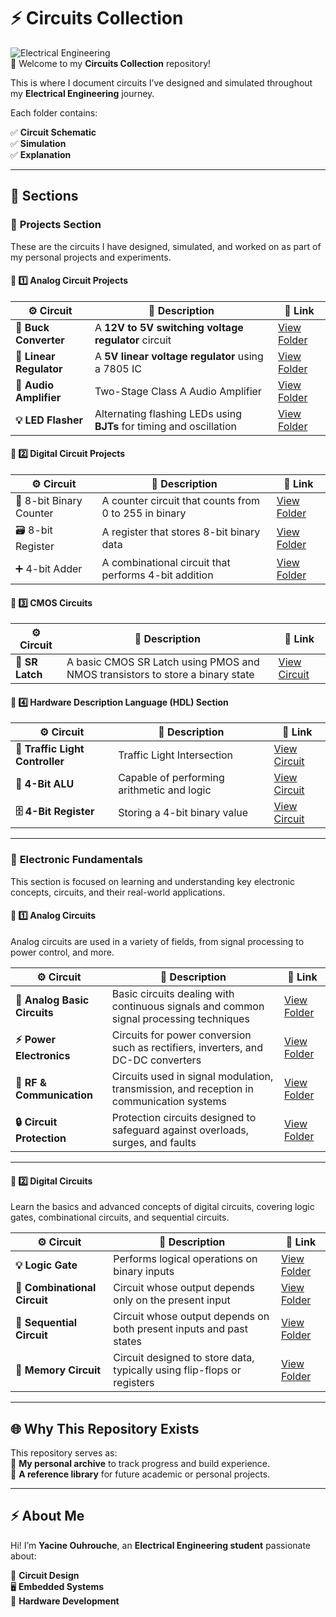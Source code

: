 # ⚡ **Circuits Collection**

![Electrical Engineering](https://img.shields.io/badge/Electrical%20Engineering-Projects-blue?style=for-the-badge)  
📡 Welcome to my **Circuits Collection** repository!

This is where I document circuits I’ve designed and simulated throughout my **Electrical Engineering** journey.

Each folder contains:

✅ **Circuit Schematic**  
✅ **Simulation**  
✅ **Explanation**  

---

## 📂 Sections

### 🔹 **Projects Section**
These are the circuits I have designed, simulated, and worked on as part of my personal projects and experiments.


#### 🔗 1️⃣ Analog Circuit Projects  
| ⚙️ Circuit            | 📜 Description                                                                  | 🔗 Link                                              |
|--------------------|------------------------------------------------------------------------------|---------------------------------------------------|
| **🔋 Buck Converter**  | A **12V to 5V switching voltage regulator** circuit | [View Folder](./Circuits_Projects/Buck_Converter) |
| **🔌 Linear Regulator**    | A **5V linear voltage regulator** using a 7805 IC         | [View Folder](./Circuits_Projects/Voltage_Regulator)  |
| **🎵 Audio Amplifier** | Two-Stage Class A Audio Amplifier | [View Folder](./Circuits_Projects/Audio_Amplifier) |
| **💡 LED Flasher**     | Alternating flashing LEDs using **BJTs** for timing and oscillation | [View Folder](./Circuits_Projects/LED_Flasher/)       |

#### 🔗 2️⃣ Digital Circuit Projects 
| ⚙️ Circuit                     | 📜 Description                                                                   | 🔗 Link                                              |
|------------------------|-----------------------------------------------|----------------------------------------------|
| 🔢 8-bit Binary Counter | A counter circuit that counts from 0 to 255 in binary | [View Folder](./Digital_Circuit_Project/Counter) |
| 🗃️ 8-bit Register      | A register that stores 8-bit binary data      | [View Folder](./Digital_Circuit_Project/Register)   |
| ➕ 4-bit Adder         | A combinational circuit that performs 4-bit addition   | [View Folder](./Digital_Circuit_Project/Adder)       |

#### 🔗 3️⃣ CMOS Circuits  
| ⚙️ Circuit | 📜 Description | 🔗 Link |
|---|---|---|
| **🔁 SR Latch** | A basic CMOS SR Latch using PMOS and NMOS transistors to store a binary state | [View Circuit](./CMOS_Circuits/SR_Latch/) |

#### 🔗 4️⃣ Hardware Description Language (HDL) Section  
| ⚙️ Circuit | 📜 Description | 🔗 Link |
|---|---|---|
| **🚦 Traffic Light Controller** | Traffic Light Intersection | [View Circuit](./HDL/Traffic_Light_Controller/) |
| **🧮 4-Bit ALU** | Capable of performing arithmetic and logic | [View Circuit](./HDL/4_Bit_ALU/) |
| **🗄 4-Bit Register** | Storing a 4-bit binary value | [View Circuit](./HDL/4_bit_register/) |

---

### 🔹 **Electronic Fundamentals**
This section is focused on learning and understanding key electronic concepts, circuits, and their real-world applications.

#### 🔗 1️⃣ **Analog Circuits**
 Analog circuits are used in a variety of fields, from signal processing to power control, and more.

| ⚙️ Circuit                  | 📜 Description                                                                         | 🔗 Link                                              |
|----------------------------|--------------------------------------------------------------------------------------|-----------------------------------------------------|
| **🔌 Analog Basic Circuits** | Basic circuits dealing with continuous signals and common signal processing techniques | [View Folder](./Analog_Circuits/Analog_Basic)               |
| **⚡ Power Electronics**     | Circuits for power conversion such as rectifiers, inverters, and DC-DC converters      | [View Folder](./Analog_Circuits/Power_Electronics)                  |
| **📡 RF & Communication**   | Circuits used in signal modulation, transmission, and reception in communication systems | [View Folder](./Analog_Circuits/RF_Circuits)               |
| **🔒 Circuit Protection**    | Protection circuits designed to safeguard against overloads, surges, and faults        | [View Folder](./Analog_Circuits/Circuit_Protection)                 |

---

#### 🔗 2️⃣ **Digital Circuits**
Learn the basics and advanced concepts of digital circuits, covering logic gates, combinational circuits, and sequential circuits.

| ⚙️ Circuit                     | 📜 Description                                                                   | 🔗 Link                                              |
|-------------------------------|-------------------------------------------------------------------------------|-----------------------------------------------------|
| **💡 Logic Gate**              | Performs logical operations on binary inputs | [View Folder](./Digital_Circuit/Logic_Gates) |
| **🔲 Combinational Circuit**   | Circuit whose output depends only on the present input                           | [View Folder](./Digital_Circuit/Combinational_Circuit) |
| **🔁 Sequential Circuit**      | Circuit whose output depends on both present inputs and past states             | [View Folder](./Digital_Circuit/Sequential_Circuit) |
| **🧠 Memory Circuit**          | Circuit designed to store data, typically using flip-flops or registers          | [View Folder](./Digital_Circuit/Memory_Circuit) |

---

## 🌐 Why This Repository Exists  
This repository serves as:  
🚀 **My personal archive** to track progress and build experience.  
📖 **A reference library** for future academic or personal projects.  

---

## ⚡ About Me  
Hi! I’m **Yacine Ouhrouche**, an **Electrical Engineering student** passionate about:

🔌 **Circuit Design**  
🖥️ **Embedded Systems**  
🔧 **Hardware Development**  
